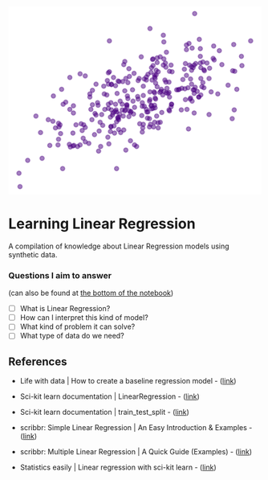 
<img src="./assets/synthetic-data.png" style="width:100%; max-height:400px; margin:none; padding:none;" alt="some linear data">

# Learning Linear Regression

A compilation of knowledge about Linear Regression models using synthetic data.

### Questions I aim to answer

(can also be found at [the bottom of the notebook](./linear-regression.ipynb))

* [ ] What is Linear Regression?
* [ ] How can I interpret this kind of model?
* [ ] What kind of problem it can solve?
* [ ] What type of data do we need?

## References

* Life with data | How to create a baseline regression model - ([link](https://lifewithdata.com/2022/03/22/how-to-create-a-baseline-regression-model-in-scikit-learn/))

* Sci-kit learn documentation | LinearRegression - ([link](https://scikit-learn.org/stable/modules/generated/sklearn.linear_model.LinearRegression.html))

* Sci-kit learn documentation | train_test_split - ([link](https://scikit-learn.org/stable/modules/generated/sklearn.model_selection.train_test_split.html))

* scribbr: Simple Linear Regression | An Easy Introduction & Examples - ([link](https://www.scribbr.com/statistics/simple-linear-regression/))

* scribbr: Multiple Linear Regression | A Quick Guide (Examples) - ([link](https://www.scribbr.com/statistics/multiple-linear-regression/))

* Statistics easily | Linear regression with sci-kit learn - ([link](https://statisticseasily.com/linear-regression-with-scikit-learn/))
